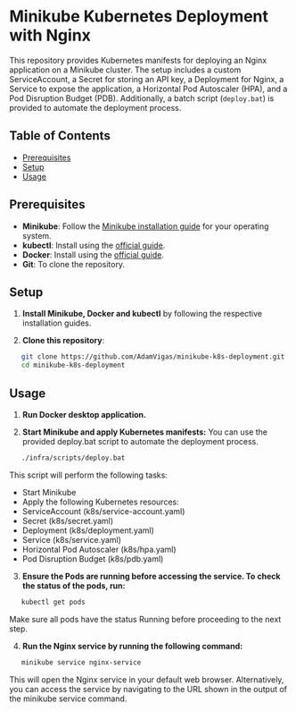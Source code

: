 # Minikube Kubernetes Deployment with Nginx

This repository provides Kubernetes manifests for deploying an Nginx application on a Minikube cluster. The setup includes a custom ServiceAccount, a Secret for storing an API key, a Deployment for Nginx, a Service to expose the application, a Horizontal Pod Autoscaler (HPA), and a Pod Disruption Budget (PDB). Additionally, a batch script (`deploy.bat`) is provided to automate the deployment process.

## Table of Contents
- [Prerequisites](#prerequisites)
- [Setup](#setup)
- [Usage](#usage)

## Prerequisites

- **Minikube**: Follow the [Minikube installation guide](https://minikube.sigs.k8s.io/docs/start/) for your operating system.
- **kubectl**: Install using the [official guide](https://kubernetes.io/docs/tasks/tools/install-kubectl/).
- **Docker**: Install using the [official guide](https://docs.docker.com/engine/install/).
- **Git**: To clone the repository.

## Setup

1. **Install Minikube, Docker and kubectl** by following the respective installation guides.


2. **Clone this repository**:
```bash
   git clone https://github.com/AdamVigas/minikube-k8s-deployment.git
   cd minikube-k8s-deployment
```

## Usage

1. **Run Docker desktop application.**


2. **Start Minikube and apply Kubernetes manifests:** You can use the provided deploy.bat script to automate the deployment process.

```bash
   ./infra/scripts/deploy.bat
```

This script will perform the following tasks:

- Start Minikube
- Apply the following Kubernetes resources:
- ServiceAccount (k8s/service-account.yaml)
- Secret (k8s/secret.yaml)
- Deployment (k8s/deployment.yaml)
- Service (k8s/service.yaml)
- Horizontal Pod Autoscaler (k8s/hpa.yaml)
- Pod Disruption Budget (k8s/pdb.yaml)

3. **Ensure the Pods are running before accessing the service. To check the status of the pods, run:**
```bash
   kubectl get pods
```
Make sure all pods have the status Running before proceeding to the next step.

4. **Run the Nginx service by running the following command:**

```bash
   minikube service nginx-service
```


This will open the Nginx service in your default web browser. Alternatively, you can access the service by navigating to the URL shown in the output of the minikube service command.